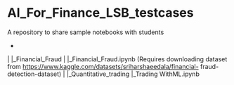 # AI_For_Finance_LSB_testcases
A repository to share sample notebooks with students

-
|
|_Financial_Fraud
| |_Financial_Fraud.ipynb (Requires downloading dataset from https://www.kaggle.com/datasets/sriharshaeedala/financial-          fraud-detection-dataset)
|
|_Quantitative_trading
 |_Trading WithML.ipynb



